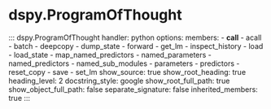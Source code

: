 # dspy.ProgramOfThought

<!-- START_API_REF -->
::: dspy.ProgramOfThought
    handler: python
    options:
        members:
            - __call__
            - acall
            - batch
            - deepcopy
            - dump_state
            - forward
            - get_lm
            - inspect_history
            - load
            - load_state
            - map_named_predictors
            - named_parameters
            - named_predictors
            - named_sub_modules
            - parameters
            - predictors
            - reset_copy
            - save
            - set_lm
        show_source: true
        show_root_heading: true
        heading_level: 2
        docstring_style: google
        show_root_full_path: true
        show_object_full_path: false
        separate_signature: false
        inherited_members: true
:::
<!-- END_API_REF -->
